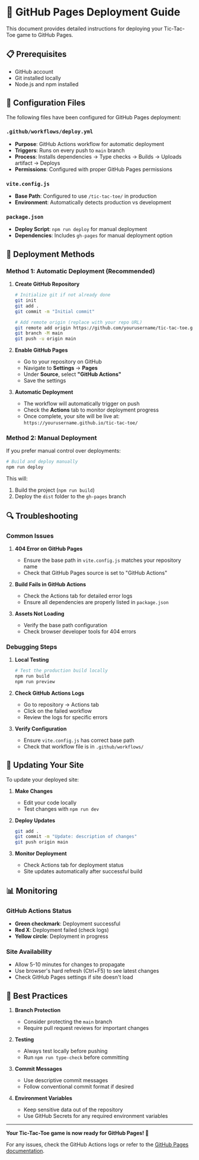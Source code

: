 # 🚀 GitHub Pages Deployment Guide

This document provides detailed instructions for deploying your Tic-Tac-Toe game to GitHub Pages.

## 📋 Prerequisites

- GitHub account
- Git installed locally
- Node.js and npm installed

## 🔧 Configuration Files

The following files have been configured for GitHub Pages deployment:

### `.github/workflows/deploy.yml`
- **Purpose**: GitHub Actions workflow for automatic deployment
- **Triggers**: Runs on every push to `main` branch
- **Process**: Installs dependencies → Type checks → Builds → Uploads artifact → Deploys
- **Permissions**: Configured with proper GitHub Pages permissions

### `vite.config.js`
- **Base Path**: Configured to use `/tic-tac-toe/` in production
- **Environment**: Automatically detects production vs development

### `package.json`
- **Deploy Script**: `npm run deploy` for manual deployment
- **Dependencies**: Includes `gh-pages` for manual deployment option

## 🚀 Deployment Methods

### Method 1: Automatic Deployment (Recommended)

1. **Create GitHub Repository**
   ```bash
   # Initialize git if not already done
   git init
   git add .
   git commit -m "Initial commit"
   
   # Add remote origin (replace with your repo URL)
   git remote add origin https://github.com/yourusername/tic-tac-toe.git
   git branch -M main
   git push -u origin main
   ```

2. **Enable GitHub Pages**
   - Go to your repository on GitHub
   - Navigate to **Settings** → **Pages**
   - Under **Source**, select **"GitHub Actions"**
   - Save the settings

3. **Automatic Deployment**
   - The workflow will automatically trigger on push
   - Check the **Actions** tab to monitor deployment progress
   - Once complete, your site will be live at: `https://yourusername.github.io/tic-tac-toe/`

### Method 2: Manual Deployment

If you prefer manual control over deployments:

```bash
# Build and deploy manually
npm run deploy
```

This will:
1. Build the project (`npm run build`)
2. Deploy the `dist` folder to the `gh-pages` branch

## 🔍 Troubleshooting

### Common Issues

1. **404 Error on GitHub Pages**
   - Ensure the base path in `vite.config.js` matches your repository name
   - Check that GitHub Pages source is set to "GitHub Actions"

2. **Build Fails in GitHub Actions**
   - Check the Actions tab for detailed error logs
   - Ensure all dependencies are properly listed in `package.json`

3. **Assets Not Loading**
   - Verify the base path configuration
   - Check browser developer tools for 404 errors

### Debugging Steps

1. **Local Testing**
   ```bash
   # Test the production build locally
   npm run build
   npm run preview
   ```

2. **Check GitHub Actions Logs**
   - Go to repository → Actions tab
   - Click on the failed workflow
   - Review the logs for specific errors

3. **Verify Configuration**
   - Ensure `vite.config.js` has correct base path
   - Check that workflow file is in `.github/workflows/`

## 🔄 Updating Your Site

To update your deployed site:

1. **Make Changes**
   - Edit your code locally
   - Test changes with `npm run dev`

2. **Deploy Updates**
   ```bash
   git add .
   git commit -m "Update: description of changes"
   git push origin main
   ```

3. **Monitor Deployment**
   - Check Actions tab for deployment status
   - Site updates automatically after successful build

## 📊 Monitoring

### GitHub Actions Status
- **Green checkmark**: Deployment successful
- **Red X**: Deployment failed (check logs)
- **Yellow circle**: Deployment in progress

### Site Availability
- Allow 5-10 minutes for changes to propagate
- Use browser's hard refresh (Ctrl+F5) to see latest changes
- Check GitHub Pages settings if site doesn't load

## 🎯 Best Practices

1. **Branch Protection**
   - Consider protecting the `main` branch
   - Require pull request reviews for important changes

2. **Testing**
   - Always test locally before pushing
   - Run `npm run type-check` before committing

3. **Commit Messages**
   - Use descriptive commit messages
   - Follow conventional commit format if desired

4. **Environment Variables**
   - Keep sensitive data out of the repository
   - Use GitHub Secrets for any required environment variables

---

**Your Tic-Tac-Toe game is now ready for GitHub Pages! 🎉**

For any issues, check the GitHub Actions logs or refer to the [GitHub Pages documentation](https://docs.github.com/en/pages).
